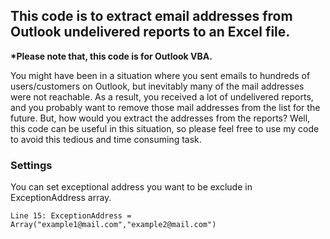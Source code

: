 ## This code is to extract email addresses from Outlook undelivered reports to an Excel file.

 **\*Please note that, this code is for Outlook VBA.**

You might have been in a situation where you sent emails to hundreds of users/customers on Outlook, but inevitably many of the mail addresses were not reachable. As a result, you received a lot of undelivered reports, and you probably want to remove those mail addresses from the list for the future. But, how would you extract the addresses from the reports? Well, this code can be useful in this situation, so please feel free to use my code to avoid this tedious and time consuming task.

### Settings

You can set exceptional address you want to be exclude in ExceptionAddress array.

`Line 15: ExceptionAddress = Array("example1@mail.com","example2@mail.com")`

